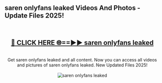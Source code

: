 <h2>saren onlyfans leaked Videos And Photos - Update Files 2025!</h2>
<br>
<div align="center">
<h2><a href="https://top-ai-tools.click/QrbHav" rel="nofollow">🔴 CLICK HERE 🌐==►► saren onlyfans leaked</a></h2>
<br>
Get saren onlyfans leaked and all content. Now you can access all videos and pictures of saren onlyfans leaked. New Updated Files 2025!
<br>
<br>
<a href="https://top-ai-tools.click/QrbHav" rel="nofollow" data-target="animated-image.originalLink"><img src="https://i.ibb.co.com/WyWwxjT/player-gif2.gif" alt="saren onlyfans leaked" style="max-width: 100%; display: inline-block;" data-target="animated-image.originalImage"></a>
</div>
<br>